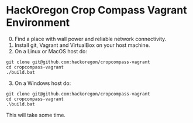 # HackOregon Crop Compass Vagrant Environment

0. Find a place with wall power and reliable network connectivity.
1. Install git, Vagrant and VirtualBox on your host machine.
2. On a Linux or MacOS host do:
```
git clone git@github.com:hackoregon/cropcompass-vagrant
cd cropcompass-vagrant
./build.bat
```
3. On a Windows host do:
```
git clone git@github.com:hackoregon/cropcompass-vagrant
cd cropcompass-vagrant
.\build.bat
```

This will take some time.
